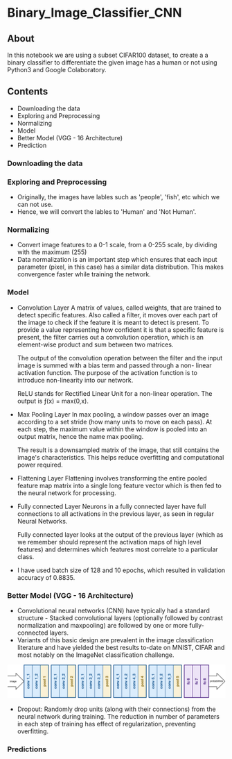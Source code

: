 # Binary_Image_Classifier_CNN

## About
In this notebook we are using a subset CIFAR100 dataset, to create a a binary classifier to differentiate the given image has a human or not using Python3 and Google Colaboratory.

## Contents
- Downloading the data
- Exploring and Preprocessing
- Normalizing
- Model
- Better Model (VGG - 16 Architecture)
- Prediction

### Downloading the data



### Exploring and Preprocessing
- Originally, the images have lables such as 'people', 'fish', etc which we can not use.
- Hence, we will convert the lables to 'Human' and 'Not Human'.

### Normalizing
- Convert image features to a 0-1 scale, from a 0-255 scale, by dividing with the maximum (255)
- Data normalization is an important step which ensures that each input parameter (pixel, in this case) has a similar data distribution.     This makes convergence faster while training the network.

### Model
- Convolution Layer
  A matrix of values, called weights, that are trained to detect specific features. Also called a filter, it moves over each part of the   image to check if the feature it is meant to detect is present. To provide a value representing how confident it is that a specific     feature is present, the filter carries out a convolution operation, which is an element-wise product and sum between two matrices.
  
  The output of the convolution operation between the filter and the input image is summed with a bias term and passed through a non-     linear activation function. The purpose of the activation function is to introduce non-linearity into our network.
  
  ReLU stands for Rectified Linear Unit for a non-linear operation. The output is ƒ(x) = max(0,x).

- Max Pooling Layer
  In max pooling, a window passes over an image according to a set stride (how many units to move on each pass). At each step, the         maximum value within the window is pooled into an output matrix, hence the name max pooling.
  
  The result is a downsampled matrix of the image, that still contains the image's characteristics. This helps reduce overfitting and     computational power required. 
  
- Flattening Layer
  Flattening involves transforming the entire pooled feature map matrix into a single long feature vector which is then fed to the         neural network for processing.
  
- Fully connected Layer
  Neurons in a fully connected layer have full connections to all activations in the previous layer, as seen in regular Neural Networks.
  
  Fully connected layer looks at the output of the previous layer (which as we remember should represent the activation maps of high       level features) and determines which features most correlate to a particular class.
  
- I have used batch size of 128 and 10 epochs, which resulted in validation accuracy of 0.8835.  

### Better Model (VGG - 16 Architecture)
- Convolutional neural networks (CNN) have typically had a standard structure - Stacked convolutional layers (optionally followed by       contrast normalization and maxpooling) are followed by one or more fully-connected layers.
- Variants of this basic design are prevalent in the image classification literature and have yielded the best results to-date on MNIST,   CIFAR and most notably on the ImageNet classification challenge.

![alt text](https://github.com/pranavrajwade/Binary_Image_Classifier_CNN/blob/master/VGG%20-%2016%20Architecture.png)


- Dropout: Randomly drop units (along with their connections) from the neural network during training. The reduction in number of         parameters in each step of training has effect of regularization, preventing overfitting.


### Predictions

